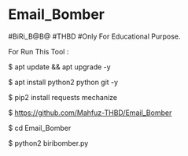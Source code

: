 # Email_Bomber
#BiRi_B@B@
#THBD
#Only For Educational Purpose.



For Run This Tool :

$ apt update && apt upgrade -y

$ apt install python2 python git -y 

$  pip2 install requests mechanize


$  https://github.com/Mahfuz-THBD/Email_Bomber

$ cd Email_Bomber 


$ python2 biribomber.py 
